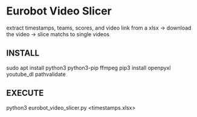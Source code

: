 Eurobot Video Slicer
====
extract timestamps, teams, scores, and video link from a xlsx -> download the video -> slice matchs to single videos

## INSTALL

sudo apt install python3 python3-pip ffmpeg
pip3 install openpyxl youtube_dl pathvalidate

## EXECUTE

python3 eurobot_video_slicer.py <timestamps.xlsx>